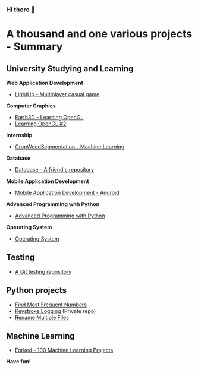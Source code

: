 ### Hi there 👋

<!--
**Lib3Rt9/Lib3Rt9** is a ✨ _special_ ✨ repository because its `README.md` (this file) appears on your GitHub profile.

Here are some ideas to get you started:

- 🔭 I’m currently working on ...
- 🌱 I’m currently learning ...
- 👯 I’m looking to collaborate on ...
- 🤔 I’m looking for help with ...
- 💬 Ask me about ...
- 📫 How to reach me: ...
- 😄 Pronouns: ...
- ⚡ Fun fact: ...
-->


# A thousand and one various projects - Summary

## University Studying and Learning

**Web Application Development**
- [LightUp - Multiplayer casual game](https://github.com/Lib3Rt9/LightUp)

**Computer Graphics**
- [Earth3D - Learning OpenGL](https://github.com/Lib3Rt9/Earth3D)
- [Learning OpenGL #2](https://github.com/Lib3Rt9/LearnOpenGL)

**Internship**
- [CropWeedSegmentation - Machine Learning](https://github.com/Lib3Rt9/CropWeedSegmentation)

**Database**
- [Database - A friend's repository](https://github.com/aidenpearce001/University-s-Project)

**Mobile Application Development**
- [Mobile Application Development - Android](https://github.com/Lib3Rt9/androiddev2022)

**Advanced Programming with Python**
- [Advanced Programming with Python](https://github.com/Lib3Rt9/pp2021)

**Operating System**
- [Operating System](https://github.com/Lib3Rt9/OS2020)

## Testing
- [A Git testing repository](https://github.com/Lib3Rt9/testGit)

## Python projects
- [Find Most Frequent Numbers](https://github.com/Lib3Rt9/MostFrequency)
- [Keystroke Logging](https://github.com/Lib3Rt9/Keylogger) (Private repo)
- [Rename Multiple Files](https://github.com/Lib3Rt9/PythonProjects/tree/rename_files)

## Machine Learning
- [Forked - 100 Machine Learning Projects](https://github.com/Lib3Rt9/100MLProjects)


**Have fun!**
